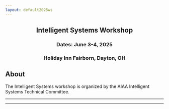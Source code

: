```yaml
---
layout: default2025ws
---
```


<h2 align="center">Intelligent Systems Workshop</h2>
<h3 align="center">Dates: June 3-4, 2025</h3>
<h3 align="center">Holiday Inn Fairborn, Dayton, OH</h3>

## About
The Intelligent Systems workshop is organized by the AIAA Intelligent Systems Technical Committee.

<!--
### Workshop co-chairs:
Daniel Selva (Texas A&M University)  
Nisar Ahmed (University of Colorado Boulder)  
Justin Bradley (University of Nebraska-Lincoln)  

### Workshop subcommittee:
Steve Cook (Northrop Grumman Aerospace Systems, Office of Independent Airworthiness)  
Cody Fleming (Iowa State University)  
Kerianne Hobbs (AFRL)  
Ksenia Kolcio (Okean Solutions)  
Chetan Kulkarni (NASA Ames / SGT)  
Amanda Lampton (Systems Technology, Inc.)  
Hannah Lehman (Texas A&M University)  
Tim McLain (Brigham Young University)  
Hever Moncayo (Embry-Riddle Aeronautical University)  
Steven Snyder (NASA Langley Research Center)  
Srikanth Saripalli (Texas A&M University)  
Mary Stringer (NASA Langley Research Center)  
John Valasek (Texas A&M University)  
Jay Wilhelm (Ohio University)  
-->

* * *
* * *

<!-- --end-of-page-- -->

